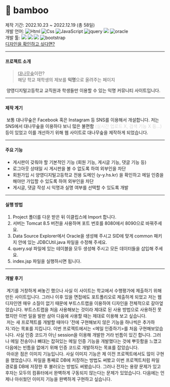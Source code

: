 # 🎋 bamboo
제작 기간: 2022.10.23 ~ 2022.12.19 (총 58일) <br>
개발 언어: <img alt="Html" src ="https://img.shields.io/badge/HTML5-E34F26.svg?&style=for-the-badge&logo=HTML5&logoColor=white"/> <img alt="Css" src ="https://img.shields.io/badge/CSS3-1572B6.svg?&style=for-the-badge&logo=CSS3&logoColor=white"/> <img alt=" JavaScript" src ="https://img.shields.io/badge/ JavaScript-F7DF1E.svg?&style=for-the-badge&logo= JavaScript&logoColor=white"/> <img alt=" jquery" src ="https://img.shields.io/badge/ jquery-0769AD.svg?&style=for-the-badge&logo= jquery&logoColor=white"/> <img src="https://img.shields.io/badge/JAVA-007396?style=for-the-badge&logo=java&logoColor=white"> <img alt="oracle" src ="https://img.shields.io/badge/ORACLE-F80000.svg?&style=for-the-badge&logo=ORACLE&logoColor=white"/> <br>
개발 툴: <img src="https://img.shields.io/badge/Eclipse%20IDE-2C2255.svg?&style=for-the-badge&logo=Eclipse%20IDE&logoColor=white"> <img src="https://img.shields.io/badge/Visual%20Studio%20Code-007ACC.svg?&style=for-the-badge&logo=Visual%20Studio%20Code&logoColor=white"> <img src="https://img.shields.io/badge/Apache Tomcat-F8DC75.svg?&style=for-the-badge&logo=Apache%20Tomcat&logoColor=black"> <img alt="bootstrap" src ="https://img.shields.io/badge/bootstrap-7952B3.svg?&style=for-the-badge&logo=bootstrap&logoColor=white"/> <br>
[디자인을 확인하고 싶다면?](http://www.yydhsoft.com:8080/gallery22/3177)

<hr>

#### 프로젝트 소개
> <u>대나무숲</u>이란? <br> 해당 학교 재학생의 제보를 **익명**으로 올려주는 페이지

&nbsp;양영디지털고등학교 교직원과 학생들만 이용할 수 있는 익명 커뮤니티 사이트입니다.

<hr>

#### 제작 계기
&nbsp;보통 대나무숲은 Facebook 혹은 Instagram 등 SNS를 이용해서 개설합니다. 저는 SNS에서 대나무숲을 이용하다 보니 많은 불편함 <span style="color:lightgray">(실시간 업로드 X, 검색 기능 X 등...)</span> 등이 있었고 이를 개선하기 위해 웹 사이트로 대나무숲을 제작하게 되었습니다.

<hr>

#### 주요 기능
- 게시판이 갖춰야 할 기본적인 기능 (회원 기능, 게시글 기능, 댓글 기능 등)
- 로그아웃 상태일 시 게시판을 볼 수 없도록 하여 외부인을 차단
- 회원가입 시 양영디지털고등학교 전용 도메인 (y-y.hs.kr) 을 확인하고 메일 인증을 해야만 가입할 수 있도록 하여 외부인을 차단
- 게시글, 댓글 작성 시 익명과 실명 여부를 선택할 수 있도록 개발

<hr>

#### 실행 방법
1. Project 폴더를 다운 받은 뒤 이클립스에 Import 합니다.
2. 서버는 Tomcat 8.5 버전을 사용하며 포트 번호를 8080에서 8090으로 바꿔주세요.
3. Data Source Explorer에서 Oracle을 생성해 주시고 SID에 맞게 common 패키지 안에 있는 JDBCUtil.java 파일을 수정해 주세요.
4. query.sql 파일에 있는 테이블을 모두 생성해 주시고 모든 데이터들을 삽입해 주세요.
5. index.jsp 파일을 실행하시면 됩니다.

<hr>

#### 개발 후기
&nbsp;계기를 거창하게 써놓긴 했으나 사실 이 사이트는 학교에서 수행평가에 제출하기 위해 만든 사이트입니다.&nbsp;그러나 이후 있을 면접에도 포트폴리오로 제출하게 되었고 저는 웹 디자인엔 매우 소질이 없기 때문에 부트스트랩을 이용하여 디자인을 전체적으로 갈아엎었습니다. 부트스트랩을 처음 사용해보는 것이라 제대로 된 사용 방법으로 사용하진 못했지만 이번 일을 발판 삼아 다음에 사용할 때는 제대로 이용해 보고 싶습니다.<br>
&nbsp;저는 새 프로젝트를 개발할 때마다 '전에 구현해보지 않은 기능을 하나씩은 추가하자.'라는 목표를 지킵니다. 이번 프로젝트에서는 <메일 인증하기>를 처음 구현해보았습니다. 사실 인증 코드가 아닌 session을 이용해 개발한 거라 빈틈이 있긴 합니다. 그러나 메일 전송이나 뼈대는 잡혀있는 메일 인증 기능을 개발했다는 것에 뿌듯함을 느꼈고 다음에는 빈틈을 없애기 위해 인증 코드로 개발하자는 목표를 잡았습니다. <br>
&nbsp;아쉬운 점은 이미지 기능입니다. 사실 이미지 기능은 제 이전 프로젝트에서도 많이 구현을 했었습니다. 파일을 통째로 DB에 저장하는 방법도 써봤고 이번 프로젝트처럼 파일 경로를 DB에 저장한 후 불러오는 방법도 써봤습니다. 그러나 전자는 용량 문제가 있고 후자는 모두의 컴퓨터에서 완벽하게 구동되지 않는다는 문제가 있었습니다. 다음에는 언제나 아쉬웠던 이미지 기능을 완벽하게 구현하고 싶습니다.
